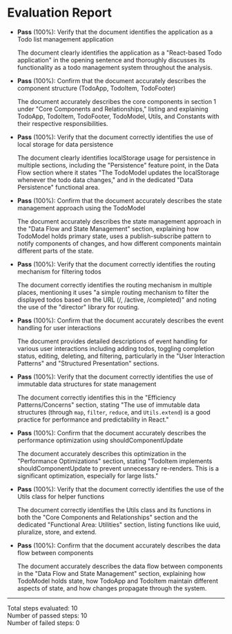 # Evaluation Report

- **Pass** (100%): Verify that the document identifies the application as a Todo list management application
  
  The document clearly identifies the application as a "React-based Todo application" in the opening sentence and thoroughly discusses its functionality as a todo management system throughout the analysis.

- **Pass** (100%): Confirm that the document accurately describes the component structure (TodoApp, TodoItem, TodoFooter)
  
  The document accurately describes the core components in section 1 under "Core Components and Relationships," listing and explaining TodoApp, TodoItem, TodoFooter, TodoModel, Utils, and Constants with their respective responsibilities.

- **Pass** (100%): Verify that the document correctly identifies the use of local storage for data persistence
  
  The document clearly identifies localStorage usage for persistence in multiple sections, including the "Persistence" feature point, in the Data Flow section where it states "The TodoModel updates the localStorage whenever the todo data changes," and in the dedicated "Data Persistence" functional area.

- **Pass** (100%): Confirm that the document accurately describes the state management approach using the TodoModel
  
  The document accurately describes the state management approach in the "Data Flow and State Management" section, explaining how TodoModel holds primary state, uses a publish-subscribe pattern to notify components of changes, and how different components maintain different parts of the state.

- **Pass** (100%): Verify that the document correctly identifies the routing mechanism for filtering todos
  
  The document correctly identifies the routing mechanism in multiple places, mentioning it uses "a simple routing mechanism to filter the displayed todos based on the URL (/, /active, /completed)" and noting the use of the "director" library for routing.

- **Pass** (100%): Confirm that the document accurately describes the event handling for user interactions
  
  The document provides detailed descriptions of event handling for various user interactions including adding todos, toggling completion status, editing, deleting, and filtering, particularly in the "User Interaction Patterns" and "Structured Presentation" sections.

- **Pass** (100%): Verify that the document correctly identifies the use of immutable data structures for state management
  
  The document correctly identifies this in the "Efficiency Patterns/Concerns" section, stating "The use of immutable data structures (through `map`, `filter`, `reduce`, and `Utils.extend`) is a good practice for performance and predictability in React."

- **Pass** (100%): Confirm that the document accurately describes the performance optimization using shouldComponentUpdate
  
  The document accurately describes this optimization in the "Performance Optimizations" section, stating "TodoItem implements shouldComponentUpdate to prevent unnecessary re-renders. This is a significant optimization, especially for large lists."

- **Pass** (100%): Verify that the document correctly identifies the use of the Utils class for helper functions
  
  The document correctly identifies the Utils class and its functions in both the "Core Components and Relationships" section and the dedicated "Functional Area: Utilities" section, listing functions like uuid, pluralize, store, and extend.

- **Pass** (100%): Confirm that the document accurately describes the data flow between components
  
  The document accurately describes the data flow between components in the "Data Flow and State Management" section, explaining how TodoModel holds state, how TodoApp and TodoItem maintain different aspects of state, and how changes propagate through the system.

---

Total steps evaluated: 10  
Number of passed steps: 10  
Number of failed steps: 0